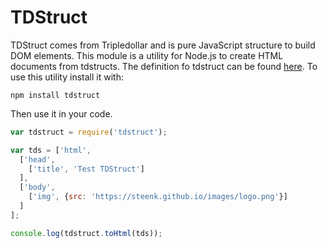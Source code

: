 # TDStruct

TDStruct comes from Tripledollar and is pure JavaScript structure to build DOM elements. This module is a utility for Node.js to create HTML documents from tdstructs. The definition fo tdstruct can be found [here](http://tripledollar.net/tdstruct/index.html). To use this utility install it with:

```
npm install tdstruct
```

Then use it in your code.

```js
var tdstruct = require('tdstruct');

var tds = ['html',
  ['head',
    ['title', 'Test TDStruct']
  ],
  ['body',
    ['img', {src: 'https://steenk.github.io/images/logo.png'}]
  ]
];

console.log(tdstruct.toHtml(tds));
```



